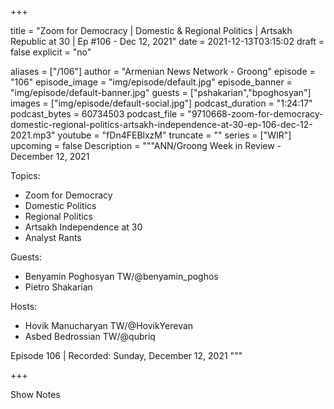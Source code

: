 
+++

title = "Zoom for Democracy | Domestic & Regional Politics | Artsakh Republic at 30 | Ep #106 - Dec 12, 2021"
date = 2021-12-13T03:15:02
draft = false
explicit = "no"

aliases = ["/106"]
author = "Armenian News Network - Groong"
episode = "106"
episode_image = "img/episode/default.jpg"
episode_banner = "img/episode/default-banner.jpg"
guests = ["pshakarian","bpoghosyan"]
images = ["img/episode/default-social.jpg"]
podcast_duration = "1:24:17"
podcast_bytes = 60734503
podcast_file = "9710668-zoom-for-democracy-domestic-regional-politics-artsakh-independence-at-30-ep-106-dec-12-2021.mp3"
youtube = "fDn4FEBlxzM"
truncate = ""
series = ["WIR"]
upcoming = false
Description = """ANN/Groong Week in Review - December 12, 2021

Topics:
* Zoom for Democracy
* Domestic Politics
* Regional Politics
* Artsakh Independence at 30
* Analyst Rants

Guests:
* Benyamin Poghosyan TW/@benyamin_poghos
* Pietro Shakarian

Hosts:
* Hovik Manucharyan TW/@HovikYerevan
* Asbed Bedrossian TW/@qubriq

Episode 106 | Recorded: Sunday, December 12, 2021
"""

+++

Show Notes

